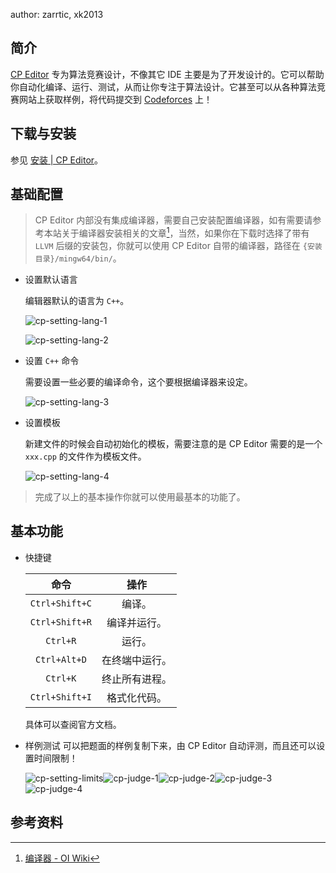 author: zarrtic, xk2013

## 简介

[CP Editor](https://github.com/cpeditor/cpeditor) 专为算法竞赛设计，不像其它 IDE 主要是为了开发设计的。它可以帮助你自动化编译、运行、测试，从而让你专注于算法设计。它甚至可以从各种算法竞赛网站上获取样例，将代码提交到 [Codeforces](https://codeforces.com/) 上！

## 下载与安装

参见 [安装 | CP Editor](https://cpeditor.org/zh/docs/installation/)。

## 基础配置

> CP Editor 内部没有集成编译器，需要自己安装配置编译器，如有需要请参考本站关于编译器安装相关的文章[^compiler]，当然，如果你在下载时选择了带有 `LLVM` 后缀的安装包，你就可以使用 CP Editor 自带的编译器，路径在 `{安装目录}/mingw64/bin/`。

-   设置默认语言

    编辑器默认的语言为 `C++`。

    ![cp-setting-lang-1](images/cp-setting-lang-1.png)

    ![cp-setting-lang-2](images/cp-setting-lang-2.png)

-   设置 `C++` 命令

    需要设置一些必要的编译命令，这个要根据编译器来设定。

    ![cp-setting-lang-3](images/cp-setting-lang-3.png)

-   设置模板

    新建文件的时候会自动初始化的模板，需要注意的是 CP Editor 需要的是一个 `xxx.cpp` 的文件作为模板文件。

    ![cp-setting-lang-4](images/cp-setting-lang-4.png)

> 完成了以上的基本操作你就可以使用最基本的功能了。

## 基本功能

-   快捷键
    
    |       命令       |    操作   |
    | :------------: | :-----: |
    | `Ctrl+Shift+C` |   编译。   |
    | `Ctrl+Shift+R` |  编译并运行。 |
    |    `Ctrl+R`    |   运行。   |
    |  `Ctrl+Alt+D`  | 在终端中运行。 |
    |    `Ctrl+K`    | 终止所有进程。 |
    | `Ctrl+Shift+I` |  格式化代码。 |
    
    具体可以查阅官方文档。

-   样例测试
    可以把题面的样例复制下来，由 CP Editor 自动评测，而且还可以设置时间限制！

    ![cp-setting-limits](images/cp-setting-limits.png)![cp-judge-1](images/cp-judge-1.png)![cp-judge-2](images/cp-judge-2.png)![cp-judge-3](images/cp-judge-3.png)![cp-judge-4](images/cp-judge-4.png)

## 参考资料

[^compiler]: [编译器 - OI Wiki](../compiler.md)
